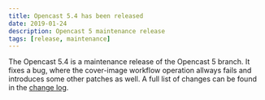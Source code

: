 ```yaml
---
title: Opencast 5.4 has been released
date: 2019-01-24
description: Opencast 5 maintenance release
tags: [release, maintenance]
---
```


The Opencast 5.4 is a maintenance release of the Opencast 5 branch. It fixes a bug, where the cover-image workflow
operation allways fails and introduces some other patches as well. A full list of changes can be found in the
[change log](https://docs.opencast.org/r/5.x/admin/changelog/#opencast-54).
